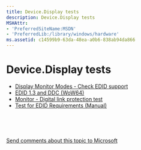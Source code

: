 ```yaml
---
title: Device.Display tests
description: Device.Display tests
MSHAttr:
- 'PreferredSiteName:MSDN'
- 'PreferredLib:/library/windows/hardware'
ms.assetid: c14599b9-63da-48ea-a0b6-838ab94da866
---
```


# Device.Display tests


-   [Display Monitor Modes - Check EDID support](f041eba7-ec0b-4edb-915c-ef5735e98f07.md)
-   [EDID 1.3 and DDC (WoW64)](3d089993-3e87-4c52-8f57-8bf9db6b818b.md)
-   [Monitor - Digital link protection test](109e4e03-e977-44df-8049-d0d1ea317e45.md)
-   [Test for EDID Requirements (Manual)](b97fb72d-0f43-48e1-82e3-3af4c5bc96ca.md)

 

 

[Send comments about this topic to Microsoft](mailto:wsddocfb@microsoft.com?subject=Documentation%20feedback%20%5Bp_hlk_test\p_hlk_test%5D:%20Device.Display%20tests%20%20RELEASE:%20%288/29/2017%29&body=%0A%0APRIVACY%20STATEMENT%0A%0AWe%20use%20your%20feedback%20to%20improve%20the%20documentation.%20We%20don't%20use%20your%20email%20address%20for%20any%20other%20purpose,%20and%20we'll%20remove%20your%20email%20address%20from%20our%20system%20after%20the%20issue%20that%20you're%20reporting%20is%20fixed.%20While%20we're%20working%20to%20fix%20this%20issue,%20we%20might%20send%20you%20an%20email%20message%20to%20ask%20for%20more%20info.%20Later,%20we%20might%20also%20send%20you%20an%20email%20message%20to%20let%20you%20know%20that%20we've%20addressed%20your%20feedback.%0A%0AFor%20more%20info%20about%20Microsoft's%20privacy%20policy,%20see%20http://privacy.microsoft.com/en-us/default.aspx. "Send comments about this topic to Microsoft")




